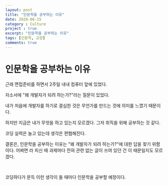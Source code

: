 ```yaml
---
layout: post
title: "인문학을 공부하는 이유"
date: 2020-06-15
category : Culture
project : true
excerpt: "인문학을 공부하는 이유"
tags: [인문학, 교양]
comments: true
---
```




# 인문학을 공부하는 이유

근래 면접준비를 하면서 2주일 내내 컴퓨터 앞에 있었다.

자소서에 "왜 개발자가 되려 하는가?"라는 질문이 있었다.

내가 처음에 개발자를 하기로 결심한 것은 무언가를 만드는 것에 의미를 느꼈기 때문이다.

하지만 지금은 내가 무엇을 하고 있는지 모르겠다. 그저 취직을 위해 공부하는 것 같다.

코딩 실력은 늘고 있는데 생각은 편협해진다.

결론은, 인문학을 공부하는 이유는 "왜 개발자가 되려 하는가?"에 대한 답을 찾기 위함이다. 어쩌면 라 피신 때 과제마다 전혀 관련 없는 글이 쓰여 있던 건 이 때문일지도 모르겠다.

​    

코딩하다가 문득 이런 생각이 들 때마다 인문학을 공부할 예정이다. 

​    